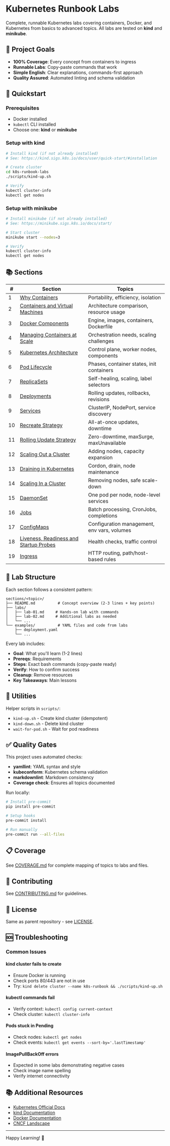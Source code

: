 # Kubernetes Runbook Labs

Complete, runnable Kubernetes labs covering containers, Docker, and Kubernetes from
basics to advanced topics. All labs are tested on **kind** and **minikube**.

## 🎯 Project Goals

- **100% Coverage**: Every concept from containers to ingress
- **Runnable Labs**: Copy-paste commands that work
- **Simple English**: Clear explanations, commands-first approach
- **Quality Assured**: Automated linting and schema validation

## 🚀 Quickstart

### Prerequisites

- Docker installed
- `kubectl` CLI installed
- Choose one: **kind** or **minikube**

### Setup with kind

```bash
# Install kind (if not already installed)
# See: https://kind.sigs.k8s.io/docs/user/quick-start/#installation

# Create cluster
cd k8s-runbook-labs
./scripts/kind-up.sh

# Verify
kubectl cluster-info
kubectl get nodes
```

### Setup with minikube

```bash
# Install minikube (if not already installed)
# See: https://minikube.sigs.k8s.io/docs/start/

# Start cluster
minikube start --nodes=3

# Verify
kubectl cluster-info
kubectl get nodes
```

## 📚 Sections

| # | Section | Topics |
|---|---------|--------|
| 1 | [Why Containers](sections/why-containers/) | Portability, efficiency, isolation |
| 2 | [Containers and Virtual Machines](sections/containers-and-virtual-machines/) | Architecture comparison, resource usage |
| 3 | [Docker Components](sections/docker-components/) | Engine, images, containers, Dockerfile |
| 4 | [Managing Containers at Scale](sections/managing-containers-at-scale/) | Orchestration needs, scaling challenges |
| 5 | [Kubernetes Architecture](sections/kubernetes-architecture/) | Control plane, worker nodes, components |
| 6 | [Pod Lifecycle](sections/pod-lifecycle/) | Phases, container states, init containers |
| 7 | [ReplicaSets](sections/replicasets/) | Self-healing, scaling, label selectors |
| 8 | [Deployments](sections/deployments/) | Rolling updates, rollbacks, revisions |
| 9 | [Services](sections/services/) | ClusterIP, NodePort, service discovery |
| 10 | [Recreate Strategy](sections/recreate-strategy/) | All-at-once updates, downtime |
| 11 | [Rolling Update Strategy](sections/rolling-update-strategy/) | Zero-downtime, maxSurge, maxUnavailable |
| 12 | [Scaling Out a Cluster](sections/scaling-out-a-cluster/) | Adding nodes, capacity expansion |
| 13 | [Draining in Kubernetes](sections/draining-in-kubernetes/) | Cordon, drain, node maintenance |
| 14 | [Scaling In a Cluster](sections/scaling-in-a-cluster/) | Removing nodes, safe scale-down |
| 15 | [DaemonSet](sections/daemonset/) | One pod per node, node-level services |
| 16 | [Jobs](sections/jobs/) | Batch processing, CronJobs, completions |
| 17 | [ConfigMaps](sections/configmaps/) | Configuration management, env vars, volumes |
| 18 | [Liveness, Readiness and Startup Probes](sections/liveness-readiness-startup-probes/) | Health checks, traffic control |
| 19 | [Ingress](sections/ingress/) | HTTP routing, path/host-based rules |

## 🧪 Lab Structure

Each section follows a consistent pattern:

```text
sections/<topic>/
├── README.md          # Concept overview (2-3 lines + key points)
├── labs/
│   ├── lab-01.md     # Hands-on lab with commands
│   ├── lab-02.md     # Additional labs as needed
│   └── ...
└── examples/          # YAML files and code from labs
    ├── deployment.yaml
    └── ...
```

Every lab includes:

- **Goal**: What you'll learn (1-2 lines)
- **Prereqs**: Requirements
- **Steps**: Exact bash commands (copy-paste ready)
- **Verify**: How to confirm success
- **Cleanup**: Remove resources
- **Key Takeaways**: Main lessons

## 🔧 Utilities

Helper scripts in `scripts/`:

- `kind-up.sh` - Create kind cluster (idempotent)
- `kind-down.sh` - Delete kind cluster
- `wait-for-pod.sh` - Wait for pod readiness

## ✅ Quality Gates

This project uses automated checks:

- **yamllint**: YAML syntax and style
- **kubeconform**: Kubernetes schema validation
- **markdownlint**: Markdown consistency
- **Coverage check**: Ensures all topics documented

Run locally:

```bash
# Install pre-commit
pip install pre-commit

# Setup hooks
pre-commit install

# Run manually
pre-commit run --all-files
```

## 📋 Coverage

See [COVERAGE.md](COVERAGE.md) for complete mapping of topics to labs and files.

## 🤝 Contributing

See [CONTRIBUTING.md](../CONTRIBUTING.md) for guidelines.

## 📄 License

Same as parent repository - see [LICENSE](../LICENSE).

## 🆘 Troubleshooting

### Common Issues

#### kind cluster fails to create

- Ensure Docker is running
- Check ports 80/443 are not in use
- Try: `kind delete cluster --name k8s-runbook && ./scripts/kind-up.sh`

#### kubectl commands fail

- Verify context: `kubectl config current-context`
- Check cluster: `kubectl cluster-info`

#### Pods stuck in Pending

- Check nodes: `kubectl get nodes`
- Check events: `kubectl get events --sort-by='.lastTimestamp'`

#### ImagePullBackOff errors

- Expected in some labs demonstrating negative cases
- Check image name spelling
- Verify internet connectivity

## 📚 Additional Resources

- [Kubernetes Official Docs](https://kubernetes.io/docs/)
- [kind Documentation](https://kind.sigs.k8s.io/)
- [Docker Documentation](https://docs.docker.com/)
- [CNCF Landscape](https://landscape.cncf.io/)

---

Happy Learning! 🚀
